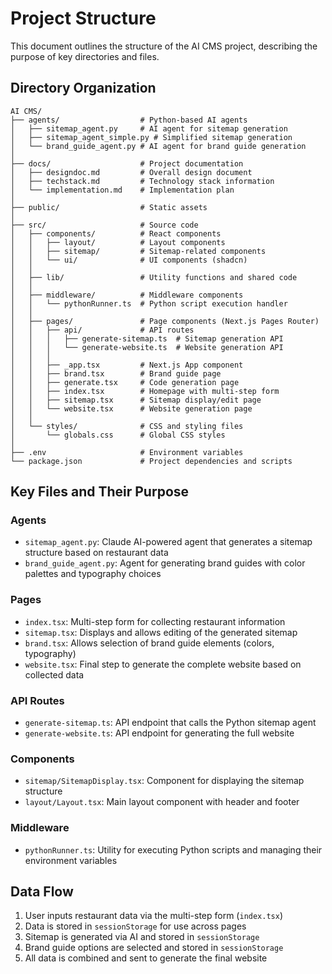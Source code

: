 # Project Structure

This document outlines the structure of the AI CMS project, describing the purpose of key directories and files.

## Directory Organization

```
AI CMS/
├── agents/                  # Python-based AI agents 
│   ├── sitemap_agent.py     # AI agent for sitemap generation
│   ├── sitemap_agent_simple.py # Simplified sitemap generation
│   └── brand_guide_agent.py # AI agent for brand guide generation
│
├── docs/                    # Project documentation
│   ├── designdoc.md         # Overall design document
│   ├── techstack.md         # Technology stack information
│   └── implementation.md    # Implementation plan
│
├── public/                  # Static assets
│
├── src/                     # Source code
│   ├── components/          # React components
│   │   ├── layout/          # Layout components
│   │   ├── sitemap/         # Sitemap-related components
│   │   └── ui/              # UI components (shadcn)
│   │
│   ├── lib/                 # Utility functions and shared code
│   │
│   ├── middleware/          # Middleware components
│   │   └── pythonRunner.ts  # Python script execution handler
│   │
│   ├── pages/               # Page components (Next.js Pages Router)
│   │   ├── api/             # API routes
│   │   │   ├── generate-sitemap.ts  # Sitemap generation API
│   │   │   └── generate-website.ts  # Website generation API
│   │   │
│   │   ├── _app.tsx         # Next.js App component
│   │   ├── brand.tsx        # Brand guide page
│   │   ├── generate.tsx     # Code generation page
│   │   ├── index.tsx        # Homepage with multi-step form
│   │   ├── sitemap.tsx      # Sitemap display/edit page
│   │   └── website.tsx      # Website generation page
│   │
│   └── styles/              # CSS and styling files
│       └── globals.css      # Global CSS styles
│
├── .env                     # Environment variables
└── package.json             # Project dependencies and scripts
```

## Key Files and Their Purpose

### Agents

- `sitemap_agent.py`: Claude AI-powered agent that generates a sitemap structure based on restaurant data
- `brand_guide_agent.py`: Agent for generating brand guides with color palettes and typography choices

### Pages

- `index.tsx`: Multi-step form for collecting restaurant information
- `sitemap.tsx`: Displays and allows editing of the generated sitemap
- `brand.tsx`: Allows selection of brand guide elements (colors, typography)
- `website.tsx`: Final step to generate the complete website based on collected data

### API Routes

- `generate-sitemap.ts`: API endpoint that calls the Python sitemap agent
- `generate-website.ts`: API endpoint for generating the full website

### Components

- `sitemap/SitemapDisplay.tsx`: Component for displaying the sitemap structure
- `layout/Layout.tsx`: Main layout component with header and footer

### Middleware

- `pythonRunner.ts`: Utility for executing Python scripts and managing their environment variables

## Data Flow

1. User inputs restaurant data via the multi-step form (`index.tsx`)
2. Data is stored in `sessionStorage` for use across pages
3. Sitemap is generated via AI and stored in `sessionStorage`
4. Brand guide options are selected and stored in `sessionStorage`
5. All data is combined and sent to generate the final website 